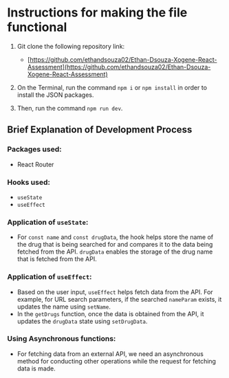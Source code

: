 # Instructions for making the file functional

1. Git clone the following repository link:
   - [https://github.com/ethandsouza02/Ethan-Dsouza-Xogene-React-Assessment](https://github.com/ethandsouza02/Ethan-Dsouza-Xogene-React-Assessment)

2. On the Terminal, run the command `npm i` or `npm install` in order to install the JSON packages.

3. Then, run the command `npm run dev`.

## Brief Explanation of Development Process

### Packages used:
- React Router

### Hooks used:
- `useState`
- `useEffect`

### Application of `useState`:
- For `const name` and `const drugData`, the hook helps store the name of the drug that is being searched for and compares it to the data being fetched from the API. `drugData` enables the storage of the drug name that is fetched from the API.

### Application of `useEffect`:
- Based on the user input, `useEffect` helps fetch data from the API. For example, for URL search parameters, if the searched `nameParam` exists, it updates the name using `setName`.
- In the `getDrugs` function, once the data is obtained from the API, it updates the `drugData` state using `setDrugData`.

### Using Asynchronous functions:
- For fetching data from an external API, we need an asynchronous method for conducting other operations while the request for fetching data is made.

